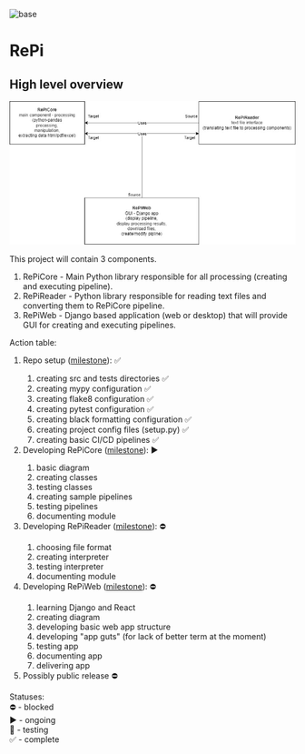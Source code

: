 ![base](https://github.com/FilipM13/RePi/actions/workflows/base.yml/badge.svg)
# RePi

## High level overview

<img src="https://github.com/FilipM13/RePi/blob/main/README/ReportPipeline.jpg">

This project will contain 3 components.
1. RePiCore - Main Python library responsible for all processing (creating and executing pipeline).
2. RePiReader - Python library responsible for reading text files and converting them to RePiCore pipeline.
3. RePiWeb - Django based application (web or desktop) that will provide GUI for creating and executing pipelines.

Action table:
1. Repo setup 
(<a href="https://github.com/FilipM13/RePi/milestone/1">milestone<a/>):
:white_check_mark:
   1. creating src and tests directories :white_check_mark:
   2. creating mypy configuration :white_check_mark:
   3. creating flake8 configuration :white_check_mark:
   4. creating pytest configuration :white_check_mark:
   5. creating black formatting configuration :white_check_mark:
   6. creating project config files (setup.py) :white_check_mark:
   7. creating basic CI/CD pipelines :white_check_mark:
2. Developing RePiCore 
(<a href="https://github.com/FilipM13/RePi/milestone/2">milestone<a/>): 
:arrow_forward:
   1. basic diagram
   2. creating classes
   3. testing classes
   4. creating sample pipelines
   5. testing pipelines
   6. documenting module
3. Developing RePiReader 
(<a href="https://github.com/FilipM13/RePi/milestone/3">milestone<a/>):
:no_entry:
   1. choosing file format
   2. creating interpreter
   3. testing interpreter
   4. documenting module
4. Developing RePiWeb 
(<a href="https://github.com/FilipM13/RePi/milestone/4">milestone<a/>): 
:no_entry:
   1. learning Django and React
   2. creating diagram
   3. developing basic web app structure
   4. developing "app guts" (for lack of better term at the moment)
   5. testing app
   6. documenting app
   7. delivering app
5. Possibly public release 
:no_entry:

Statuses:<br>
:no_entry: - blocked <br>
:arrow_forward: - ongoing <br>
:hammer: - testing <br>
:white_check_mark: - complete <br>
